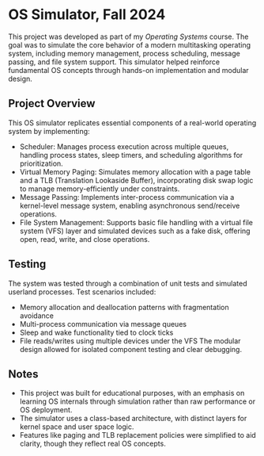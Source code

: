 # OS Simulator, Fall 2024
This project was developed as part of my *Operating Systems* course. The goal was to simulate the core behavior of a modern multitasking operating system, including memory management, process scheduling, message passing, and file system support. This simulator helped reinforce fundamental OS concepts through hands-on implementation and modular design.
## Project Overview
This OS simulator replicates essential components of a real-world operating system by implementing:
* Scheduler: Manages process execution across multiple queues, handling process states, sleep timers, and scheduling algorithms for prioritization.
* Virtual Memory Paging: Simulates memory allocation with a page table and a TLB (Translation Lookaside Buffer), incorporating disk swap logic to manage memory-efficiently under constraints.
* Message Passing: Implements inter-process communication via a kernel-level message system, enabling asynchronous send/receive operations.
* File System Management: Supports basic file handling with a virtual file system (VFS) layer and simulated devices such as a fake disk, offering open, read, write, and close operations.
## Testing
The system was tested through a combination of unit tests and simulated userland processes. Test scenarios included:
* Memory allocation and deallocation patterns with fragmentation avoidance
* Multi-process communication via message queues
* Sleep and wake functionality tied to clock ticks
* File reads/writes using multiple devices under the VFS
The modular design allowed for isolated component testing and clear debugging.
## Notes
* This project was built for educational purposes, with an emphasis on learning OS internals through simulation rather than raw performance or OS deployment.
* The simulator uses a class-based architecture, with distinct layers for kernel space and user space logic.
* Features like paging and TLB replacement policies were simplified to aid clarity, though they reflect real OS concepts.
